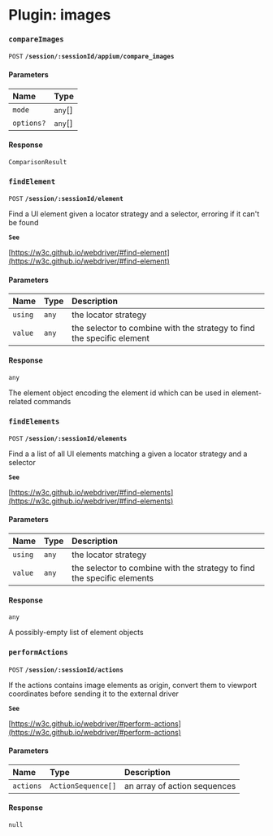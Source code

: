 # Plugin: images

### `compareImages`

`POST` **`/session/:sessionId/appium/compare_images`**

#### Parameters

| Name       | Type                                                        |
| :--------- | :---------------------------------------------------------- |
| `mode`     | `any`[] |
| `options?` | `any`[] |

#### Response

`ComparisonResult`

### `findElement`

`POST` **`/session/:sessionId/element`**

Find a UI element given a locator strategy and a selector, erroring if it can't be found

**`See`**

[https://w3c.github.io/webdriver/#find-element](https://w3c.github.io/webdriver/#find-element)

<!-- comment source: method-signature -->

#### Parameters

| Name    | Type  | Description                                                            |
| :------ | :---- | :--------------------------------------------------------------------- |
| `using` | `any` | the locator strategy                                                   |
| `value` | `any` | the selector to combine with the strategy to find the specific element |

#### Response

`any`

The element object encoding the element id which can be used in element-related
commands

### `findElements`

`POST` **`/session/:sessionId/elements`**

Find a a list of all UI elements matching a given a locator strategy and a selector

**`See`**

[https://w3c.github.io/webdriver/#find-elements](https://w3c.github.io/webdriver/#find-elements)

<!-- comment source: method-signature -->

#### Parameters

| Name    | Type  | Description                                                             |
| :------ | :---- | :---------------------------------------------------------------------- |
| `using` | `any` | the locator strategy                                                    |
| `value` | `any` | the selector to combine with the strategy to find the specific elements |

#### Response

`any`

A possibly-empty list of element objects

### `performActions`

`POST` **`/session/:sessionId/actions`**

If the actions contains image elements as origin, convert them to viewport coordinates before sending it to the external driver

**`See`**

[https://w3c.github.io/webdriver/#perform-actions](https://w3c.github.io/webdriver/#perform-actions)

<!-- comment source: method-signature -->

#### Parameters

| Name      | Type               | Description                  |
| :-------- | :----------------- | :--------------------------- |
| `actions` | `ActionSequence[]` | an array of action sequences |

#### Response

`null`
